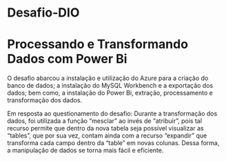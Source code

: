 # Desafio-DIO
# Processando e Transformando Dados com Power Bi


O desafio abarcou a instalação e utilização do Azure para a criação do banco de dados; a instalação do MySQL Workbench e a exportação dos dados; bem como, a instalação do Power Bi, extração, processamento e transformação dos dados.


Em resposta ao questionamento do desafio: Durante a transformação dos dados, foi utilizada a função “mesclar” ao invés de “atribuir”, pois tal recurso permite que dentro da nova tabela seja possível visualizar as “tables”, que por sua vez, contam ainda com a recurso “expandir” que transforma cada campo dentro da “table” em novas colunas. Dessa forma, a manipulação de dados se torna mais fácil e eficiente.
